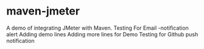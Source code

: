 # maven-jmeter
A demo of integrating JMeter with Maven.
Testing
For Email -notification alert
Adding demo lines
Adding more lines for Demo
Testing for Github push notification  



